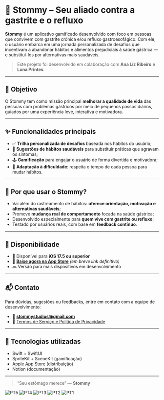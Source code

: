 # 🌱 Stommy – Seu aliado contra a gastrite e o refluxo

**Stommy** é um aplicativo gamificado desenvolvido com foco em pessoas que convivem com gastrite crônica e/ou refluxo gastroesofágico. Com ele, o usuário embarca em uma jornada personalizada de desafios que incentivam a abandonar hábitos e alimentos prejudiciais à saúde gástrica — e substituí-los por alternativas mais saudáveis.

> Este projeto foi desenvolvido em colaboração com **Ana Liz Ribeiro** e **Luna Printes**.

---

## 🎯 Objetivo

O Stommy tem como missão principal **melhorar a qualidade de vida** das pessoas com problemas gástricos por meio de pequenos passos diários, guiados por uma experiência leve, interativa e motivadora.

---

## ✨ Funcionalidades principais

- ✅ **Trilha personalizada de desafios** baseada nos hábitos do usuário;
- 🥦 **Sugestões de hábitos saudáveis** para substituir práticas que agravam os sintomas;
- 🕹️ **Gamificação** para engajar o usuário de forma divertida e motivadora;
- 🎯 **Adaptação à dificuldade**: respeita o tempo de cada pessoa para mudar hábitos.

---

## 🧠 Por que usar o Stommy?

- Vai além do rastreamento de hábitos: **oferece orientação, motivação e alternativas saudáveis**;
- Promove **mudança real de comportamento** focada na saúde gástrica;
- Desenvolvido especialmente para **quem vive com gastrite ou refluxo**;
- Testado por usuários reais, com base em **feedback contínuo**.

---

## 📲 Disponibilidade

- 📱 Disponível para **iOS 17.5 ou superior**
- 🔗 **[Baixe agora na App Store](#)** *(em breve link definitivo)*
- 🔜 Versão para mais dispositivos em desenvolvimento

---

## 📬 Contato

Para dúvidas, sugestões ou feedbacks, entre em contato com a equipe de desenvolvimento:

- 📧 **stommystudios@gmail.com**
- 📄 [Termos de Serviço e Política de Privacidade](https://stommyappterms.notion.site/Terms-of-Service-and-Privacy-Policy-Stommy-13bd7006e1f480c4a844c29ce369463a)

---

## 🧩 Tecnologias utilizadas

- Swift + SwiftUI
- SpriteKit + SceneKit (gamificação)
- Apple App Store (distribuição)
- Notion (documentação)

---

> “Seu estômago merece” — **Stommy**

![PT5](https://github.com/user-attachments/assets/07b9011c-92a6-4836-a40d-cba313f729d7)
![PT4](https://github.com/user-attachments/assets/7d79a6be-31ac-4efd-b8fe-fa950e2c8fbb)
![PT3](https://github.com/user-attachments/assets/f5d1583c-6495-4411-a5f2-b3dc57da4f1e)
![PT2](https://github.com/user-attachments/assets/367d299d-0038-4310-aacb-d8d029c1d879)
![PT1](https://github.com/user-attachments/assets/815f8ad9-f528-45ca-8da5-3b88b503f9ac)


